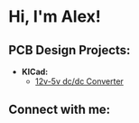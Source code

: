 <h1>Hi, I'm Alex! </h1>

<h2>PCB Design Projects:</h2>

- <b>KICad:</b>
  - [12v-5v dc/dc Converter](https://github.com/AlexRojasx/5v)


<h2> Connect with me:</h2>


<!--
**AlexRojasx/AlexRojasx** is a ✨ _special_ ✨ repository because its `README.md` (this file) appears on your GitHub profile.

Here are some ideas to get you started:

- 🔭 I’m currently working on ...
- 🌱 I’m currently learning ...
- 👯 I’m looking to collaborate on ...
- 🤔 I’m looking for help with ...
- 💬 Ask me about ...
- 📫 How to reach me: ...
- 😄 Pronouns: ...
- ⚡ Fun fact: ...
-->
